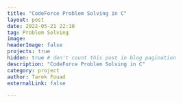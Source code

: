 ```yaml
---
title: "CodeForce Problem Solving in C"
layout: post
date: 2022-05-21 22:10
tag: Problem Solving
image: 
headerImage: false
projects: true
hidden: true # don't count this post in blog pagination
description: "CodeForce Problem Solving in C"
category: project
author: Tarek Fouad
externalLink: false

---
```


<div class="repo-card" data-repo="tarekfouad97/CodeForce-Problem-Solving"></div>
